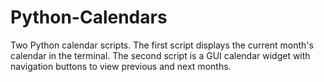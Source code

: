 # Python-Calendars
Two Python calendar scripts. The first script displays the current month's calendar in the terminal. The second script is a GUI calendar widget with navigation buttons to view previous and next months.

